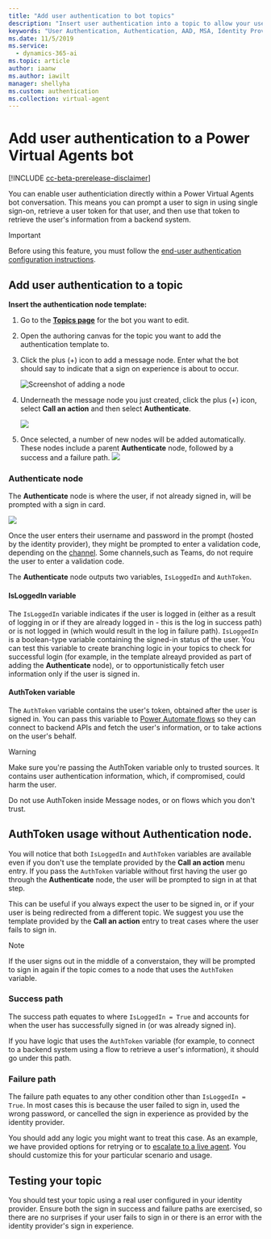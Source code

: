 ```yaml
---
title: "Add user authentication to bot topics"
description: "Insert user authentication into a topic to allow your users to sign in directly within a conversation."
keywords: "User Authentication, Authentication, AAD, MSA, Identity Provider"
ms.date: 11/5/2019
ms.service:
  - dynamics-365-ai
ms.topic: article
author: iaanw
ms.author: iawilt
manager: shellyha
ms.custom: authentication
ms.collection: virtual-agent
---
```


# Add user authentication to a Power Virtual Agents bot

[!INCLUDE [cc-beta-prerelease-disclaimer](includes/cc-beta-prerelease-disclaimer.md)]

You can enable user authenticiation directly within a Power Virtual Agents bot conversation. This means you can prompt a user to sign in using single sign-on, retrieve a user token for that user, and then use that token to retrieve the user's information from a backend system.


> [!IMPORTANT] 
> Before using this feature, you must follow the [end-user authentication configuration instructions](configuration-end-user-authentication.md).


## Add user authentication to a topic

**Insert the authentication node template:**

1. Go to the [**Topics page**](getting-started-create-topics.md) for the bot you want to edit.

1. Open the authoring canvas for the topic you want to add the authentication template to.

1. Click the plus (+) icon to add a message node. Enter what the bot should say to indicate that a sign on experience is about to occur.

    ![Screenshot of adding a node](media/handoff-add-node.png)

1. Underneath the message node you just created, click the plus (+) icon, select **Call an action** and then select **Authenticate**. 

    ![](media/auth-call-action-2.png)

1. Once selected, a number of new nodes will be added automatically. These nodes include a parent **Authenticate** node, followed by a success and a failure path. 
    ![](media/auth-template.png)

### Authenticate node

The **Authenticate** node is where the user, if not already signed in, will be prompted with a sign in card.

![](media/auth-sign-in-user.png)


Once the user enters their username and password in the prompt (hosted by the identity provider), they might be prompted to enter a validation code, depending on the [channel](publication-fundamentals-publish-channels.md). Some channels,such as Teams, do not require the user to enter a validation code.

The **Authenticate** node outputs two variables, `IsLoggedIn` and `AuthToken`. 

#### IsLoggedIn variable

The `IsLoggedIn` variable indicates if the user is logged in (either as a result of logging in or if they are already logged in - this is the log in success path) or is not logged in (which would result in the log in failure path).
```IsLoggedIn``` is a boolean-type variable containing the signed-in status of the user. You can test this variable to create branching logic in your topics to check for successful login (for example, in the template alreayd provided as part of adding the **Authenticate** node), or to opportunistically fetch user information only if the user is signed in.

#### AuthToken variable

The ```AuthToken``` variable contains the user's token, obtained after the user is signed in. You can pass this variable to [Power Automate flows](how-to-flow.md) so they can connect to backend APIs and fetch the user's information, or to take actions on the user's behalf.

> [!WARNING] 
> Make sure you're passing the AuthToken variable only to trusted sources. It contains user authentication information, which, if compromised, could harm the user.

Do not use AuthToken inside Message nodes, or on flows which you don't trust. 

## AuthToken usage without Authentication node.

You will notice that both ```IsLoggedIn``` and ```AuthToken``` variables are available even if you don't use the template provided by the **Call an action** menu entry. If you pass the `AuthToken` variable without first having the user go through the **Authenticate** node, the user will be prompted to sign in at that step. 

This can be useful if you always expect the user to be signed in, or if your user is being redirected from a different topic. We suggest you use the template provided by the **Call an action** entry to treat cases where the user fails to sign in.

> [!NOTE] 
> If the user signs out in the middle of a converstaion, they will be prompted to sign in again if the topic comes to a node that uses the ```AuthToken``` variable.


### Success path

The success path equates to where ```IsLoggedIn = True``` and accounts for when the user has successfully signed in (or was already signed in). 

If you have logic that uses the `AuthToken` variable (for example, to connect to a backend system using a flow to retrieve a user's information), it should go under this path.

### Failure path
The failure path equates to any other condition other than `IsLoggedIn = True`. In most cases this is because the user failed to sign in, used the wrong password, or cancelled the sign in experience as provided by the identity provider.

You should add any logic you might want to treat this case. As an example, we have provided options for retrying or to [escalate to a live agent](how-to-handoff.md). You should customize this for your particular scenario and usage.


## Testing your topic

You should test your topic using a real user configured in your identity provider. Ensure both the sign in success and failure paths are exercised, so there are no surprises if your user fails to sign in or there is an error with the identity provider's sign in experience.
